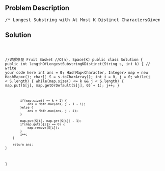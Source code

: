<!--
<style>
  body { font-family: Arial, sans-serif; }
  .container { max-width: 100%; margin: 0 auto; padding: 10px; }
  .comment-block { max-width: 30%; background-color: #f9f9f9; padding: 10px; border-left: 5px solid #ccc; overflow-wrap: break-word; white-space: pre-wrap; }
  .code-block { background-color: #f4f4f4; padding: 10px; border: 1px solid #ddd; overflow-wrap: break-word; white-space: pre-wrap; }
</style>
-->

<div class='container'>
<h2>Problem Description</h2>
<div class='comment-block'>
<pre>
/* Longest Substring with At Most K Distinct CharactersGiven a string, find the length of the longest substring T that contains at most k distinctcharacters.Example 1:Input: s = "eceba", k = 2Output: 3Explanation: T is "ece" which its length is 3.Example 2:Input: s = "aa", k = 1Output: 2Explanation: T is "aa" which its length is 2.*/    /**     * @param s: A string     * @param k: An integer     * @return: An integer     */</pre>
</div>

<h2>Solution</h2>
<div class='code-block'>
<pre><code class='language-java'>

//详解参见 Fruit Basket
//O(n), Space(K)
public class Solution {
    public int lengthOfLongestSubstringKDistinct(String s, int k) {
        // write your code here
        int ans = 0;
        HashMap<Character, Integer> map = new HashMap<>();
        char[] S = s.toCharArray();
        int i = 0, j = 0;
        while(j < S.length) {
            while(map.size() <= k && j < S.length) {
                map.put(S[j], map.getOrDefault(S[j], 0) + 1);
                j++;
            }
            
            if(map.size() == k + 1) {
                ans = Math.max(ans, j - 1 - i);
            }else {
                ans = Math.max(ans, j - i);
            }
            
            map.put(S[i], map.get(S[i]) - 1);
            if(map.get(S[i]) == 0) {
                map.remove(S[i]);
            }
            i++;
        }
        
        return ans;
    }
}</code></pre>
</div>
</div>
